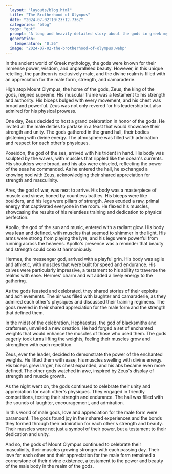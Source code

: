 ```yaml
---
  layout: "layouts/blog.html"
  title: "The Brotherhood of Olympus"
  date: "2024-07-02T10:23:12.736Z"
  categories: "blog"
  tags: "gpt"
  prompt: "A long and heavily detailed story about the gods in greek mythology but without women and goddesses. Contains love and appreciation for men and muscles. Heavily detailed regarding muscles and muscle growth. Detailed scenarios of muscle growth, manly bodies, male sex, and m-preg."
  generation: 
    temperature: "0.36"
  image: "2024-07-02-the-brotherhood-of-olympus.webp"
---
```

In the ancient world of Greek mythology, the gods were known for their immense power, wisdom, and unparalleled beauty. However, in this unique retelling, the pantheon is exclusively male, and the divine realm is filled with an appreciation for the male form, strength, and camaraderie.

High atop Mount Olympus, the home of the gods, Zeus, the king of the gods, reigned supreme. His muscular frame was a testament to his strength and authority. His biceps bulged with every movement, and his chest was broad and powerful. Zeus was not only revered for his leadership but also admired for his physical prowess.

One day, Zeus decided to host a grand celebration in honor of the gods. He invited all the male deities to partake in a feast that would showcase their strength and unity. The gods gathered in the grand hall, their bodies glistening with divine energy. The atmosphere was filled with admiration and respect for each other's physiques.

Poseidon, the god of the sea, arrived with his trident in hand. His body was sculpted by the waves, with muscles that rippled like the ocean's currents. His shoulders were broad, and his abs were chiseled, reflecting the power of the seas he commanded. As he entered the hall, he exchanged a knowing nod with Zeus, acknowledging their shared appreciation for strength and masculinity.

Ares, the god of war, was next to arrive. His body was a masterpiece of muscle and sinew, honed by countless battles. His biceps were like boulders, and his legs were pillars of strength. Ares exuded a raw, primal energy that captivated everyone in the room. He flexed his muscles, showcasing the results of his relentless training and dedication to physical perfection.

Apollo, the god of the sun and music, entered with a radiant glow. His body was lean and defined, with muscles that seemed to shimmer in the light. His arms were strong from playing the lyre, and his legs were powerful from running across the heavens. Apollo's presence was a reminder that beauty and strength could coexist harmoniously.

Hermes, the messenger god, arrived with a playful grin. His body was agile and athletic, with muscles that were built for speed and endurance. His calves were particularly impressive, a testament to his ability to traverse the realms with ease. Hermes' charm and wit added a lively energy to the gathering.

As the gods feasted and celebrated, they shared stories of their exploits and achievements. The air was filled with laughter and camaraderie, as they admired each other's physiques and discussed their training regimens. The gods reveled in their shared appreciation for the male form and the strength that defined them.

In the midst of the celebration, Hephaestus, the god of blacksmiths and craftsmen, unveiled a new creation. He had forged a set of enchanted weights that would enhance the muscles of those who used them. The gods eagerly took turns lifting the weights, feeling their muscles grow and strengthen with each repetition.

Zeus, ever the leader, decided to demonstrate the power of the enchanted weights. He lifted them with ease, his muscles swelling with divine energy. His biceps grew larger, his chest expanded, and his abs became even more defined. The other gods watched in awe, inspired by Zeus's display of strength and muscle growth.

As the night went on, the gods continued to celebrate their unity and appreciation for each other's physiques. They engaged in friendly competitions, testing their strength and endurance. The hall was filled with the sounds of laughter, encouragement, and admiration.

In this world of male gods, love and appreciation for the male form were paramount. The gods found joy in their shared experiences and the bonds they formed through their admiration for each other's strength and beauty. Their muscles were not just a symbol of their power, but a testament to their dedication and unity.

And so, the gods of Mount Olympus continued to celebrate their masculinity, their muscles growing stronger with each passing day. Their love for each other and their appreciation for the male form remained a cornerstone of their divine existence, a testament to the power and beauty of the male body in the realm of the gods.
